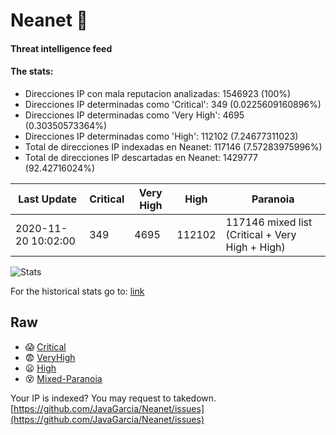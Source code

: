 # Neanet :hocho:
#### Threat intelligence feed
#### The stats:

- Direcciones IP con mala reputacion analizadas: 1546923 (100%)
- Direcciones IP determinadas como 'Critical':  349 (0.0225609160896%)
- Direcciones IP determinadas como 'Very High':  4695 (0.30350573364%)
- Direcciones IP determinadas como 'High':  112102 (7.24677311023)
- Total de direcciones IP indexadas en Neanet:  117146 (7.57283975996%)
- Total de direcciones IP descartadas en Neanet:  1429777 (92.42716024%)

| Last Update | Critical | Very High | High | Paranoia |
| --- | --- | --- | --- | --- |
| 2020-11-20 10:02:00 | 349 | 4695 | 112102 | 117146 mixed list (Critical + Very High + High)|

![Stats](https://docs.google.com/spreadsheets/d/e/2PACX-1vSnaNMIXVabIpDJjufMlzH7poXnshF3mgd8Is1g9ytUEzVsP5my4Trn8f-xkoLLQ38xpL3HtmUexLo6/pubchart?oid=501124687&format=image)

For the historical stats go to: [link](/stats.csv)
## Raw
- :scream: [Critical](https://raw.githubusercontent.com/JavaGarcia/Neanet/master/blacklists/neanet_critical.txt)
- :fearful: [VeryHigh](https://raw.githubusercontent.com/JavaGarcia/Neanet/master/blacklists/neanet_veryHigh.txtt)
- :frowning: [High](https://raw.githubusercontent.com/JavaGarcia/Neanet/master/blacklists/neanet_high.txt)
- :dizzy_face: [Mixed-Paranoia](https://raw.githubusercontent.com/JavaGarcia/Neanet/master/blacklists/neanet_all.txt)


Your IP is indexed? You may request to takedown. [https://github.com/JavaGarcia/Neanet/issues](https://github.com/JavaGarcia/Neanet/issues)





































































































































































































































































































































































































































































































































































































































































































































































































































































































































































































































































































































































































































































































































































































































































































































































































































































































































































































































































































































































































































































































































































































































































































































































